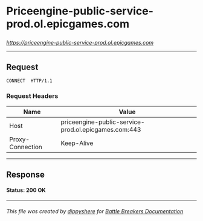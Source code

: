 # Priceengine-public-service-prod.ol.epicgames.com

#####

*https://priceengine-public-service-prod.ol.epicgames.com*

___

## Request

```http request
CONNECT  HTTP/1.1
```





### Request Headers

| Name | Value |
|---|---|
| Host | priceengine-public-service-prod.ol.epicgames.com:443 |
| Proxy-Connection | Keep-Alive |



___

## Response

#### Status: 200 OK







___

###### This file was created by [dippyshere](https://github.com/dippyshere) for [Battle Breakers Documentation](https://github.com/dippyshere/battle-breakers-documentation)
